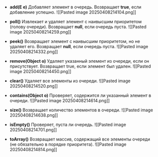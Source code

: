 
- **add(E e)**
Добавляет элемент в очередь. Возвращает **true**, если добавление успешно.
![[Pasted image 20250408214104.png]]

- **poll()**
Извлекает и удаляет элемент с наивысшим приоритетом (голову очереди). Возвращает **null**, если очередь пуста.
![[Pasted image 20250408214259.png]]

- **peek()**
Возвращает элемент с наивысшим приоритетом, но не удаляет его. Возвращает **null**, если очередь пуста.
![[Pasted image 20250408214332.png]]

- **remove(Object o)**
Удаляет указанный элемент из очереди, если он присутствует. Возвращает true, если элемент был удален.
![[Pasted image 20250408214450.png]]

- **clear()**
Удаляет все элементы из очереди.
![[Pasted image 20250408214520.png]]

- **contains(Object o)**
Проверяет, содержится ли указанный элемент в очереди.
![[Pasted image 20250408214614.png]]

- **size()**
Возвращает количество элементов в очереди.
![[Pasted image 20250408214638.png]]

- **isEmpty()**
Проверяет, пуста ли очередь.
![[Pasted image 20250408214701.png]]

- **toArray()**
Возвращает массив, содержащий все элементы очереди (не обязательно в порядке приоритета).
![[Pasted image 20250408214814.png]]